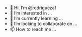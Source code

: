 - 👋 Hi, I’m @rodriguezaf
- 👀 I’m interested in ...
- 🌱 I’m currently learning ...
- 💞️ I’m looking to collaborate on ...
- 📫 How to reach me ...

<!---
rodriguezaf/rodriguezaf is a ✨ special ✨ repository because its `README.md` (this file) appears on your GitHub profile.
You can click the Preview link to take a look at your changes.
--->
